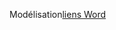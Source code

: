 Modélisation[liens Word](https://docs.google.com/document/d/1zTTThwfw9LrjcxQf-SSy_hoEFMf3CbVkeQLg7J-nAqk/edit?usp=sharing)